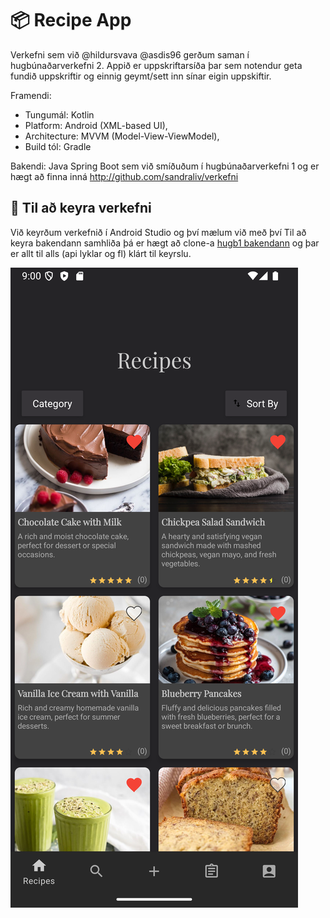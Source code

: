 # 📦 Recipe App

Verkefni sem við @hildursvava @asdis96 gerðum saman í hugbúnaðarverkefni 2.
Appið er uppskriftarsíða þar sem notendur geta fundið uppskriftir og einnig geymt/sett inn sínar eigin uppskiftir.

Framendi: 
- Tungumál: Kotlin
- Platform: Android (XML-based UI),
- Architecture: MVVM (Model-View-ViewModel),
- Build tól: Gradle
  
Bakendi: Java Spring Boot sem við smíðuðum í hugbúnaðarverkefni 1 og er hægt að finna inná http://github.com/sandraliv/verkefni

## 🚀 Til að keyra verkefni

Við keyrðum verkefnið í Android Studio og því mælum við með því
Til að keyra bakendann samhliða þá er hægt að clone-a [hugb1 bakendann](http://github.com/sandraliv/verkefni) og þar er allt til alls (api lyklar og fl) klárt til keyrslu.

![Skjáskot1](app/src/main/res/drawable/screenshot10.png)



